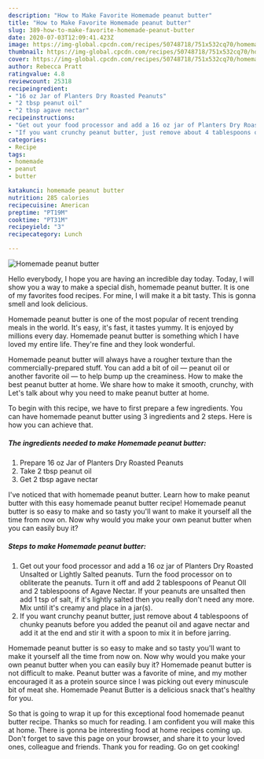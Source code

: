 ```yaml
---
description: "How to Make Favorite Homemade peanut butter"
title: "How to Make Favorite Homemade peanut butter"
slug: 389-how-to-make-favorite-homemade-peanut-butter
date: 2020-07-03T12:09:41.423Z
image: https://img-global.cpcdn.com/recipes/50748718/751x532cq70/homemade-peanut-butter-recipe-main-photo.jpg
thumbnail: https://img-global.cpcdn.com/recipes/50748718/751x532cq70/homemade-peanut-butter-recipe-main-photo.jpg
cover: https://img-global.cpcdn.com/recipes/50748718/751x532cq70/homemade-peanut-butter-recipe-main-photo.jpg
author: Rebecca Pratt
ratingvalue: 4.8
reviewcount: 25318
recipeingredient:
- "16 oz Jar of Planters Dry Roasted Peanuts"
- "2 tbsp peanut oil"
- "2 tbsp agave nectar"
recipeinstructions:
- "Get out your food processor and add a 16 oz jar of Planters Dry Roasted Unsalted or Lightly Salted peanuts. Turn the food processor on to obliterate the peanuts. Turn it off and add 2 tablespoons of Peanut OIl and 2 tablespoons of Agave Nectar. If your peanuts are unsalted then add 1 tsp of salt, if it&#39;s lightly salted then you really don&#39;t need any more. Mix until it&#39;s creamy and place in a jar(s)."
- "If you want crunchy peanut butter, just remove about 4 tablespoons of chunky peanuts before you added the peanut oil and agave nectar and add it at the end and stir it with a spoon to mix it in before jarring."
categories:
- Recipe
tags:
- homemade
- peanut
- butter

katakunci: homemade peanut butter 
nutrition: 285 calories
recipecuisine: American
preptime: "PT19M"
cooktime: "PT31M"
recipeyield: "3"
recipecategory: Lunch

---
```



![Homemade peanut butter](https://img-global.cpcdn.com/recipes/50748718/751x532cq70/homemade-peanut-butter-recipe-main-photo.jpg)

Hello everybody, I hope you are having an incredible day today. Today, I will show you a way to make a special dish, homemade peanut butter. It is one of my favorites food recipes. For mine, I will make it a bit tasty. This is gonna smell and look delicious.

Homemade peanut butter is one of the most popular of recent trending meals in the world. It's easy, it's fast, it tastes yummy. It is enjoyed by millions every day. Homemade peanut butter is something which I have loved my entire life. They're fine and they look wonderful.

Homemade peanut butter will always have a rougher texture than the commercially-prepared stuff. You can add a bit of oil — peanut oil or another favorite oil — to help bump up the creaminess. How to make the best peanut butter at home. We share how to make it smooth, crunchy, with Let&#39;s talk about why you need to make peanut butter at home.


To begin with this recipe, we have to first prepare a few ingredients. You can have homemade peanut butter using 3 ingredients and 2 steps. Here is how you can achieve that.

<!--inarticleads1-->

##### The ingredients needed to make Homemade peanut butter:

1. Prepare 16 oz Jar of Planters Dry Roasted Peanuts
1. Take 2 tbsp peanut oil
1. Get 2 tbsp agave nectar


I&#39;ve noticed that with homemade peanut butter. Learn how to make peanut butter with this easy homemade peanut butter recipe! Homemade peanut butter is so easy to make and so tasty you&#39;ll want to make it yourself all the time from now on. Now why would you make your own peanut butter when you can easily buy it? 

<!--inarticleads2-->

##### Steps to make Homemade peanut butter:

1. Get out your food processor and add a 16 oz jar of Planters Dry Roasted Unsalted or Lightly Salted peanuts. Turn the food processor on to obliterate the peanuts. Turn it off and add 2 tablespoons of Peanut OIl and 2 tablespoons of Agave Nectar. If your peanuts are unsalted then add 1 tsp of salt, if it&#39;s lightly salted then you really don&#39;t need any more. Mix until it&#39;s creamy and place in a jar(s).
1. If you want crunchy peanut butter, just remove about 4 tablespoons of chunky peanuts before you added the peanut oil and agave nectar and add it at the end and stir it with a spoon to mix it in before jarring.


Homemade peanut butter is so easy to make and so tasty you&#39;ll want to make it yourself all the time from now on. Now why would you make your own peanut butter when you can easily buy it? Homemade peanut butter is not difficult to make. Peanut butter was a favorite of mine, and my mother encouraged it as a protein source since I was picking out every minuscule bit of meat she. Homemade Peanut Butter is a delicious snack that&#39;s healthy for you. 

So that is going to wrap it up for this exceptional food homemade peanut butter recipe. Thanks so much for reading. I am confident you will make this at home. There is gonna be interesting food at home recipes coming up. Don't forget to save this page on your browser, and share it to your loved ones, colleague and friends. Thank you for reading. Go on get cooking!
